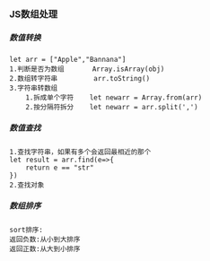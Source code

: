 ### JS数组处理

##### 数值转换

```
let arr = ["Apple","Bannana"]
1.判断是否为数组		Array.isArray(obj)
2.数组转字符串		 arr.toString()
3.字符串转数组		
	1.拆成单个字符	let newarr = Array.from(arr)
	2.按分隔符拆分	let newarr = arr.split(',')
```

##### 数值查找

```
1.查找字符串，如果有多个会返回最相近的那个
let result = arr.find(e=>{
    return e == "str"
})
2.查找对象

```

##### 数组排序

```
sort排序:
返回负数:从小到大排序
返回正数:从大到小排序
```









